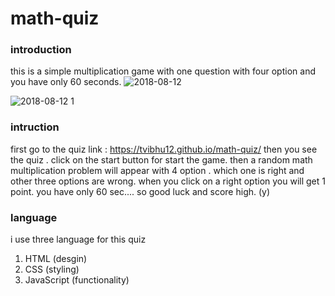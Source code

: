# math-quiz

### introduction
this is a simple multiplication game with one question with four option and you have only 60 seconds. 
![2018-08-12](https://user-images.githubusercontent.com/37179627/44004646-27eb7d86-9e83-11e8-9d20-63eda22d1a5a.png)

![2018-08-12 1](https://user-images.githubusercontent.com/37179627/44004664-8644eac0-9e83-11e8-8ba4-e971ce33623d.png)


### intruction

first go to the quiz link : https://tvibhu12.github.io/math-quiz/
then you see the quiz . 
click on the start button for start the game.
then a random math multiplication problem will appear with 4 option . which one is right and other three options are wrong. when you click on a right option you will get 1 point. you have only 60 sec.... so good luck and score high. (y) 

### language

i use three language for this quiz
1. HTML (desgin)
2. CSS (styling)
3. JavaScript (functionality)
